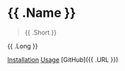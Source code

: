 # {{ .Name }}

> {{ .Short }}

{{ .Long }}

[Installation](installation.md)
[Usage](usage.md)
[GitHub]({{ .URL }})
